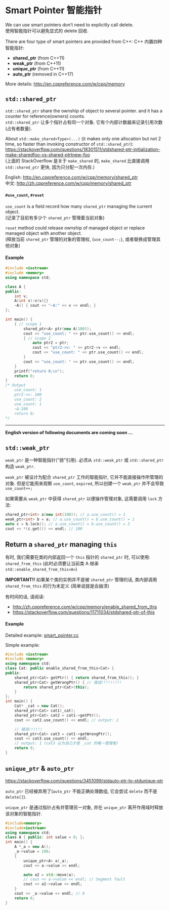 # Smart Pointer 智能指针

We can use smart pointers don’t need to explicitly call delete.   
使用智能指针可以避免显式的 delete 回收.

There are four type of smart pointers are provided from C++:
C++ 内置四种智能指针:

- **shared_ptr** (from C++11)
- **weak_ptr** (from C++11)
- **unique_ptr** (from C++11)
- **auto_ptr** (removed in C++17)

More details: <http://en.cppreference.com/w/cpp/memory>

## `std::shared_ptr`

`std::shared_ptr` share the ownship of object to several pointer. and it has a counter for reference(owners) counts.   
`std::shared_ptr` 让多个指针占有同一个对象. 它有个内部计数器来记录引用次数(占有者数量).

About `std::make_shared<Type>(...)` (it makes only one allocation but not 2 time, so faster than invoking constructor of `std::shared_ptr`):   
<https://stackoverflow.com/questions/18301511/stdshared-ptr-initialization-make-sharedfoo-vs-shared-ptrtnew-foo>   
(上面的 StackOverflow 是关于 `make_shared` 的, `make_shared` 比直接调用 `std::shared_ptr` 更快, 因为只分配一次内存.)

English: <http://en.cppreference.com/w/cpp/memory/shared_ptr>   
中文: <http://zh.cppreference.com/w/cpp/memory/shared_ptr>

#### `#use_count`, `#reset`

`use_count` is a field record how many `shared_ptr` managing the current object.   
(记录了目前有多少个 `shared_ptr` 管理着当前对象)

`reset` method could release ownship of managed object or replace managed object with another object.   
(释放当前 `shared_ptr` 管理的对象的管理权, (`use_count--;`), 或者替换成管理其他对象)

#### Example

``` cpp
#include <iostream>
#include <memory>
using namespace std;

class A {
public:
	int v;
	A(int v):v(v){}
	~A() { cout << "~A:" << v << endl; }
};

int main() {
	{ // scope 1
		shared_ptr<A> ptr(new A(100));
		cout << "use_count: " << ptr.use_count() << endl;
		{ // scope 2
			auto ptr2 = ptr;
			cout << "ptr2->v: " << ptr2->v << endl;
			cout << "use_count: " << ptr.use_count() << endl;
		}
		cout << "use_count: " << ptr.use_count() << endl;
	}
	printf("return 0;\n");
	return 0;
}
/* Output
	use_count: 1
	ptr2->v: 100
	use_count: 2
	use_count: 1
	~A:100
	return 0;
*/
```

---

**English version of following documents are coming soon ...**

## `std::weak_ptr`

`weak_ptr` 是一种智能指针("弱"引用). 必须从 `std::weak_ptr` 或 `std::shared_ptr` 构造 `weak_ptr`.

`weak_ptr` 被设计为配合 `shared_ptr` 工作的智能指针, 它并不能直接操作所管理的对象. 但是它能用来观察 `use_count`, `expired`, 所以创建一个 `weak_ptr` 并不会导致 `use_count++;`

如果需要从 `weak_ptr` 中获得 `shared_ptr` 以便操作管理对象, 这需要调用 `lock` 方法:

``` cpp
shared_ptr<int> a(new int(100)); // a.use_count() = 1
weak_ptr<int> b = a; // a.use_count() = b.use_count() = 1
auto c = b.lock(); // a.use_count() = b.use_count() = 2
cout << *(c.get()) << endl; // 100
```

## Return a `shared_ptr` managing `this` 

有时, 我们需要在类的内部返回一个 `this` 指针的 `shared_ptr` 时, 可以使用:   
`shared_from_this` (此时必须要让当前类 A 继承 `std::enable_shared_from_this<A>`)

**IMPORTANT!!** 如果某个类的实例并不是被 `shared_ptr` 管理的话, 类内部调用 `shared_from_this` 的行为未定义 (简单说就是会崩溃)

有时间的话, 请阅读: 
- <http://zh.cppreference.com/w/cpp/memory/enable_shared_from_this>
- <https://stackoverflow.com/questions/11711034/stdshared-ptr-of-this>

#### Example

Detailed example: [smart_pointer.cc](smart_pointer.cc)

Simple example:

``` cpp
#include <iostream>
#include <memory>
using namespace std;
class Cat: public enable_shared_from_this<Cat> { 
public: 
	shared_ptr<Cat> getPtr() { return shared_from_this(); }
	shared_ptr<Cat> getWrongPtr() { // 错误!!!!!!!!!
		return shared_ptr<Cat>(this);
	}
};
int main() {
	Cat* _cat = new Cat();
	shared_ptr<Cat> cat1(_cat);
	shared_ptr<Cat> cat2 = cat1->getPtr();
	cout << cat2.use_count() << endl; // output: 2

	// 错误!!!!!!
	shared_ptr<Cat> cat3 = cat1->getWrongPtr();
	cout << cat3.use_count() << endl; 
	// output: 1 (cat3 以为自己才是 _cat 的唯一管理者) 
	return 0;
}
```

## `unique_ptr` & `auto_ptr`

<https://stackoverflow.com/questions/3451099/stdauto-ptr-to-stdunique-ptr>

`auto_ptr` 已经被弃用了(`auto_ptr` 不能正确处理数组, 它会尝试 `delete` 而不是 `delete[]`).

`unique_ptr` 是通过指针占有并管理另一对象, 并在 `unique_ptr` 离开作用域时释放该对象的智能指针.

``` cpp
#include<memory>
#include<iostream>
using namespace std;
class A { public: int value = 0; };
int main() {
	A *_a = new A();
	_a->value = 100;
	{
		unique_ptr<A> a(_a);
		cout << a->value << endl;

		auto a2 = std::move(a);
		// cout << a->value << endl; // Segment fault
		cout << a2->value << endl;
	}
	cout << _a->value << endl; // 0
	return 0;
}

```
